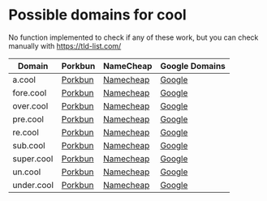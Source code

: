 # Possible domains for cool

No function implemented to check if any of these work, but you can check manually with https://tld-list.com/

| Domain | Porkbun | NameCheap | Google Domains |
|---|---|---|---|
| a.cool | [Porkbun](https://porkbun.com/checkout/search?prb=e814663da1&tlds=&idnLanguage=&search=search&q=a.cool) | [Namecheap](https://www.namecheap.com/domains/registration/results/?domain=a.cool) | [Google](https://domains.google.com/registrar/search?searchTerm=a.cool) |
| fore.cool | [Porkbun](https://porkbun.com/checkout/search?prb=e814663da1&tlds=&idnLanguage=&search=search&q=fore.cool) | [Namecheap](https://www.namecheap.com/domains/registration/results/?domain=fore.cool) | [Google](https://domains.google.com/registrar/search?searchTerm=fore.cool) |
| over.cool | [Porkbun](https://porkbun.com/checkout/search?prb=e814663da1&tlds=&idnLanguage=&search=search&q=over.cool) | [Namecheap](https://www.namecheap.com/domains/registration/results/?domain=over.cool) | [Google](https://domains.google.com/registrar/search?searchTerm=over.cool) |
| pre.cool | [Porkbun](https://porkbun.com/checkout/search?prb=e814663da1&tlds=&idnLanguage=&search=search&q=pre.cool) | [Namecheap](https://www.namecheap.com/domains/registration/results/?domain=pre.cool) | [Google](https://domains.google.com/registrar/search?searchTerm=pre.cool) |
| re.cool | [Porkbun](https://porkbun.com/checkout/search?prb=e814663da1&tlds=&idnLanguage=&search=search&q=re.cool) | [Namecheap](https://www.namecheap.com/domains/registration/results/?domain=re.cool) | [Google](https://domains.google.com/registrar/search?searchTerm=re.cool) |
| sub.cool | [Porkbun](https://porkbun.com/checkout/search?prb=e814663da1&tlds=&idnLanguage=&search=search&q=sub.cool) | [Namecheap](https://www.namecheap.com/domains/registration/results/?domain=sub.cool) | [Google](https://domains.google.com/registrar/search?searchTerm=sub.cool) |
| super.cool | [Porkbun](https://porkbun.com/checkout/search?prb=e814663da1&tlds=&idnLanguage=&search=search&q=super.cool) | [Namecheap](https://www.namecheap.com/domains/registration/results/?domain=super.cool) | [Google](https://domains.google.com/registrar/search?searchTerm=super.cool) |
| un.cool | [Porkbun](https://porkbun.com/checkout/search?prb=e814663da1&tlds=&idnLanguage=&search=search&q=un.cool) | [Namecheap](https://www.namecheap.com/domains/registration/results/?domain=un.cool) | [Google](https://domains.google.com/registrar/search?searchTerm=un.cool) |
| under.cool | [Porkbun](https://porkbun.com/checkout/search?prb=e814663da1&tlds=&idnLanguage=&search=search&q=under.cool) | [Namecheap](https://www.namecheap.com/domains/registration/results/?domain=under.cool) | [Google](https://domains.google.com/registrar/search?searchTerm=under.cool) |
